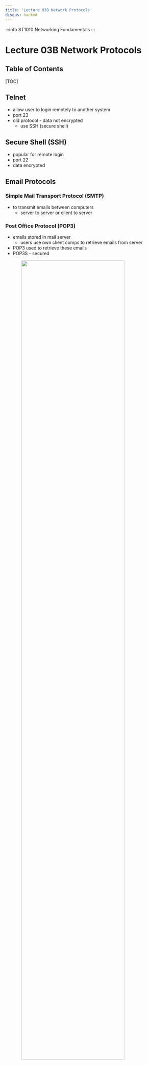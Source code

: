 ```yaml
---
title: 'Lecture 03B Network Protocols'
disqus: hackmd
---
```


:::info
ST1010 Networking Fundamentals
:::

Lecture 03B Network Protocols
===

<style>
img{
/*     border: 2px solid red; */
    margin-left: auto;
    margin-right: auto;
    width: 80%;
    display: block;
}
</style>


## Table of Contents

[TOC]

Telnet
---
- allow user to login remotely to another system
- port 23
- old protocol - data not encrypted
    - use SSH (secure shell)

Secure Shell (SSH)
---
- popular for remote login
- port 22
- data encrypted

Email Protocols
---
### Simple Mail Transport Protocol (SMTP)
- to transmit emails between computers
    - server to server or client to server

### Post Office Protocol (POP3)
- emails stored in mail server
    - users use own client comps to retrieve emails from server
- POP3 used to retrieve these emails
- POP3S - secured

![](https://i.imgur.com/63oz4Gh.png)

### Internet Message Access Protocol (IMAP4)
- alt to POP3
- IMAPS - secured


Address Resolution Protocol (ARP)
---
- when device has packet to send, will look at dest ip
    - determines if dest ip on same local network
        - look at net part of ip addr
    - if dest not local, packet sent to gateway
    - if dest local, send packet to dest
- MAC needed to send packet to dest on local network

#### To Find MAC Addr of IP Addr
- sender look at ARP table
- if ip not in arp table, sender send arp broadcast to all devices in local network to ask who has that ip addr
- device with ip addr send arp reply to sender with its mac
- sender send packet to the mac addr
- sender update arp table with the mac in case need to send more packets again

#### Find MAC Addr on Different Network
- src comp uses arp to retrieve mac addr of router configed as default gateway
- packet delivered to router
    - router determine whr packet shld go next
- when packet gets to dest network, router on dest network use arp to get dest comp's mac
- packet delivered to dest comp

### ARP Poisoning/Spoofing
- atker poison arp table
    - cause devices to send packets to him

#### Normal Scenario
![](https://i.imgur.com/Z0Wrqfc.png)

#### Attack Scenario
![](https://i.imgur.com/8lvlhtl.png)


Domain Name System (DNS)
---
- dns server translate fully qualified domain names (Eg. www.yahoo.com) to IP addr (Eg. 72.30.38.140)
- dns is distributed db system running on internet
- ea domain have 1 or more dns servers
- dns server (AKA nameserver) contain db holding section of domain names mapped to IP addr

![](https://i.imgur.com/OAFUhr4.png)

#### How it Works
![](https://i.imgur.com/Dnt5G8M.png)

### DNS Poisoning/Spoofing
- atker edit dns db/cache
    - direct users to his own website
- proper config of dns can reduce risks of this atk

#### Example
![](https://i.imgur.com/BAGvN5G.png)


Simple Network Management Protocol (SNMP)
---
- for remote monitoring & management of network nodes
- snmp manager monitors set of snmp agents installed on network nodes
    - check perf of monitored nodes
    - make changes in config of monitored nodes
- snmp agent can send warning to snmp manager of unusual situations

### Ping Sweeps
- ping sweep sends ping packets to range of IP addr to see which system will reply
- used to see which system is alive
- AKA ICMP sweep

### Basic Port Scan
- when send SYN packet to web server on port 80, it send back SYN/ACK packet as 3 way handshake

![](https://i.imgur.com/yGRpmAm.png)

- if port 80 not opened, no packet sent back

![](https://i.imgur.com/13YGYjF.png)

- firewalls can be configed to blk such port scans

![](https://i.imgur.com/Rdq1E0R.png)


Banner Grabbing
---
- many services return info like ver num when client connects to it
    - AKA banner
- banner grabbing - method to find more info abt running service
    - usually telnet/netcat used for banner grabbing

Summary
---
![](https://i.imgur.com/X41FXoy.png)



###### tags: `NETF SEM 2` `DISM SEM 2` `School` `Notes`